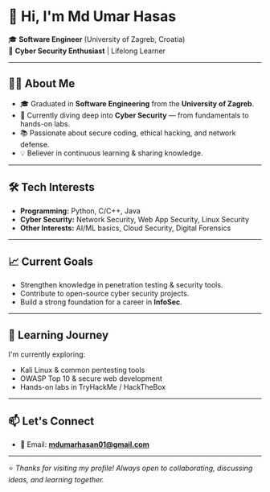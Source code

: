 # 👋 Hi, I'm Md Umar Hasas  

🎓 **Software Engineer** (University of Zagreb, Croatia)  
🔐 **Cyber Security Enthusiast** | Lifelong Learner  

---

## 👨‍💻 About Me
- 🎓 Graduated in **Software Engineering** from the **University of Zagreb**.  
- 🔐 Currently diving deep into **Cyber Security** — from fundamentals to hands-on labs.  
- 📚 Passionate about secure coding, ethical hacking, and network defense.  
- 💡 Believer in continuous learning & sharing knowledge.  

---

## 🛠️ Tech Interests
- **Programming:** Python, C/C++, Java  
- **Cyber Security:** Network Security, Web App Security, Linux Security  
- **Other Interests:** AI/ML basics, Cloud Security, Digital Forensics  

---

## 📈 Current Goals
- Strengthen knowledge in penetration testing & security tools.  
- Contribute to open-source cyber security projects.  
- Build a strong foundation for a career in **InfoSec**.  

---

## 🌱 Learning Journey
I'm currently exploring:  
- Kali Linux & common pentesting tools  
- OWASP Top 10 & secure web development  
- Hands-on labs in TryHackMe / HackTheBox  

---

## 📫 Let's Connect
- 📧 Email: **mdumarhasan01@gmail.com**  

---

⭐ *Thanks for visiting my profile! Always open to collaborating, discussing ideas, and learning together.*  

